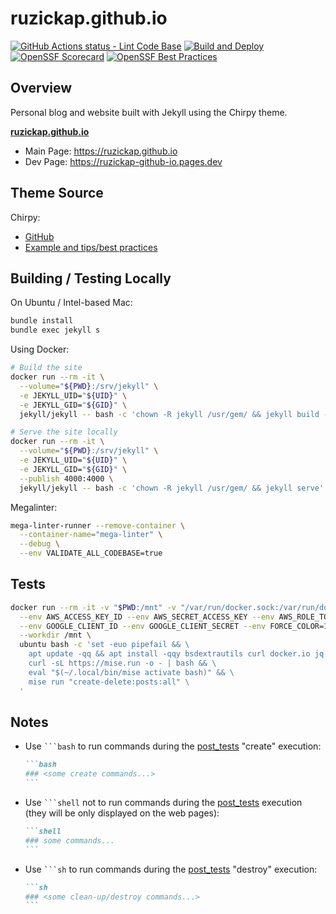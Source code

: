 # ruzickap.github.io

[![GitHub Actions status - Lint Code Base](https://github.com/ruzickap/ruzickap.github.io/actions/workflows/mega-linter.yml/badge.svg)](https://github.com/ruzickap/ruzickap.github.io/actions/workflows/mega-linter.yml)
[![Build and Deploy](https://github.com/ruzickap/ruzickap.github.io/actions/workflows/gh-pages-build.yml/badge.svg?branch=main)](https://github.com/ruzickap/ruzickap.github.io/actions/workflows/gh-pages-build.yml)
[![OpenSSF Scorecard](https://api.scorecard.dev/projects/github.com/ruzickap/ruzickap.github.io/badge)](https://scorecard.dev/viewer/?uri=github.com/ruzickap/ruzickap.github.io)
[![OpenSSF Best Practices](https://www.bestpractices.dev/projects/9800/badge)](https://www.bestpractices.dev/projects/9800)

## Overview

Personal blog and website built with Jekyll using the Chirpy theme.

[**ruzickap.github.io**](https://ruzickap.github.io/)

- Main Page: <https://ruzickap.github.io>
- Dev Page: <https://ruzickap-github-io.pages.dev>

## Theme Source

Chirpy:

- [GitHub](https://github.com/cotes2020/jekyll-theme-chirpy)
- [Example and tips/best practices](https://chirpy.cotes.page/)

## Building / Testing Locally

On Ubuntu / Intel-based Mac:

```bash
bundle install
bundle exec jekyll s
```

Using Docker:

```bash
# Build the site
docker run --rm -it \
  --volume="${PWD}:/srv/jekyll" \
  -e JEKYLL_UID="${UID}" \
  -e JEKYLL_GID="${GID}" \
  jekyll/jekyll -- bash -c 'chown -R jekyll /usr/gem/ && jekyll build --destination "public"'

# Serve the site locally
docker run --rm -it \
  --volume="${PWD}:/srv/jekyll" \
  -e JEKYLL_UID="${UID}" \
  -e JEKYLL_GID="${GID}" \
  --publish 4000:4000 \
  jekyll/jekyll -- bash -c 'chown -R jekyll /usr/gem/ && jekyll serve'
```

Megalinter:

```bash
mega-linter-runner --remove-container \
  --container-name="mega-linter" \
  --debug \
  --env VALIDATE_ALL_CODEBASE=true
```

## Tests

```bash
docker run --rm -it -v "$PWD:/mnt" -v "/var/run/docker.sock:/var/run/docker.sock" \
  --env AWS_ACCESS_KEY_ID --env AWS_SECRET_ACCESS_KEY --env AWS_ROLE_TO_ASSUME \
  --env GOOGLE_CLIENT_ID --env GOOGLE_CLIENT_SECRET --env FORCE_COLOR=1 --env USER \
  --workdir /mnt \
  ubuntu bash -c 'set -euo pipefail && \
    apt update -qq && apt install -qqy bsdextrautils curl docker.io jq unzip wget && \
    curl -sL https://mise.run -o - | bash && \
    eval "$(~/.local/bin/mise activate bash)" && \
    mise run "create-delete:posts:all" \
  '
```

## Notes

- Use ` ```bash ` to run commands during the [post_tests](./.github/workflows/post_tests.yml)
  "create" execution:

  ````md
  ```bash
  ### <some create commands...>
  ```
  ````

- Use ` ```shell ` not to run commands during the [post_tests](./.github/workflows/post_tests.yml)
  execution (they will be only displayed on the web pages):

  ````md
  ```shell
  ### some commands...
  ```
  ````

- Use ` ```sh ` to run commands during the [post_tests](./.github/workflows/post_tests.yml)
  "destroy" execution:

  ````md
  ```sh
  ### <some clean-up/destroy commands...>
  ```
  ````

